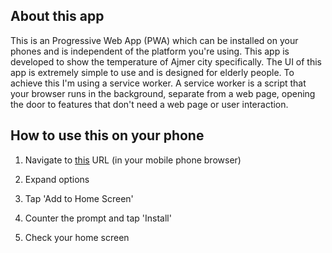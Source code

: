 ## About this app
This is an Progressive Web App (PWA) which can be installed on your phones and is independent of the platform you're using. This app is developed to show the temperature of Ajmer city specifically. The UI of this app is extremely simple to use and is designed for elderly people. 
To achieve this I'm using a service worker. A service worker is a script that your browser runs in the background, separate from a web page, opening the door to features that don't need a web page or user interaction.

## How to use this on your phone

1. Navigate to [this](https://ishubham21.github.io/Weather-Web-App) URL (in your mobile phone browser)

2. Expand options

3. Tap 'Add to Home Screen'

4. Counter the prompt and tap 'Install'

5. Check your home screen 

